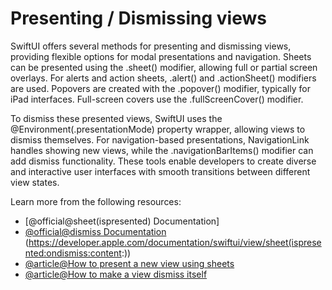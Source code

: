 # Presenting / Dismissing views

SwiftUI offers several methods for presenting and dismissing views, providing flexible options for modal presentations and navigation. Sheets can be presented using the .sheet() modifier, allowing full or partial screen overlays. For alerts and action sheets, .alert() and .actionSheet() modifiers are used. Popovers are created with the .popover() modifier, typically for iPad interfaces. Full-screen covers use the .fullScreenCover() modifier. 

To dismiss these presented views, SwiftUI uses the @Environment(\.presentationMode) property wrapper, allowing views to dismiss themselves. For navigation-based presentations, NavigationLink handles showing new views, while the .navigationBarItems() modifier can add dismiss functionality. These tools enable developers to create diverse and interactive user interfaces with smooth transitions between different view states.

Learn more from the following resources:

- [@official@sheet(ispresented) Documentation]
- [@official@dismiss Documentation](https://developer.apple.com/documentation/swiftui/environmentvalues/dismiss)
(https://developer.apple.com/documentation/swiftui/view/sheet(ispresented:ondismiss:content:))
- [@article@How to present a new view using sheets](https://www.hackingwithswift.com/quick-start/swiftui/how-to-present-a-new-view-using-sheets)
- [@article@How to make a view dismiss itself](https://www.hackingwithswift.com/quick-start/swiftui/how-to-make-a-view-dismiss-itself)

